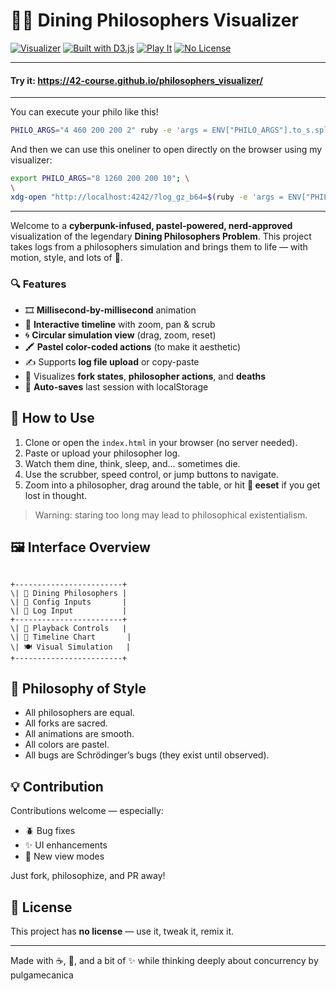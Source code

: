 # 🧠🍴 Dining Philosophers Visualizer

[![Visualizer](https://img.shields.io/badge/Visualization-Cyber--Cool-8a2be2?style=flat-square)]()
[![Built with D3.js](https://img.shields.io/badge/Built%20with-D3.js-orange?style=flat-square)]()
[![Play It](https://img.shields.io/badge/Playback-ms%20by%20ms-green?style=flat-square)]()
[![No License](https://img.shields.io/badge/license-none-red?style=flat-square)]()

---

#### Try it: https://42-course.github.io/philosophers_visualizer/

---

You can execute your philo like this!
```bash
PHILO_ARGS="4 460 200 200 2" ruby -e 'args = ENV["PHILO_ARGS"].to_s.split; exec("./philo", *args)'
```

And then we can use this oneliner to open directly on the browser using my visualizer:

```bash
export PHILO_ARGS="8 1260 200 200 10"; \
\
xdg-open "http://localhost:4242/?log_gz_b64=$(ruby -e 'args = ENV["PHILO_ARGS"].to_s.split; exec("./philo", *args)' | gzip -c | base64 -w0 | sed -e 's/+/%2B/g; s/\//%2F/g; s/=/%3D/g')" | bash 
```

---

Welcome to a **cyberpunk-infused, pastel-powered, nerd-approved** visualization of the legendary **Dining Philosophers Problem**. This project takes logs from a philosophers simulation and brings them to life — with motion, style, and lots of 🍴.

### 🔍 Features

- 🎞️ **Millisecond-by-millisecond** animation
- 🍝 **Interactive timeline** with zoom, pan & scrub
- 🌀 **Circular simulation view** (drag, zoom, reset)
- 🖍️ **Pastel color-coded actions** (to make it aesthetic)
- ✍️ Supports **log file upload** or copy-paste
- 🧠 Visualizes **fork states**, **philosopher actions**, and **deaths**
- 💾 **Auto-saves** last session with localStorage

## 🚀 How to Use

1. Clone or open the `index.html` in your browser (no server needed).
2. Paste or upload your philosopher log.
3. Watch them dine, think, sleep, and... sometimes die.
4. Use the scrubber, speed control, or jump buttons to navigate.
5. Zoom into a philosopher, drag around the table, or hit **🔄 eeset** if you get lost in thought.

> Warning: staring too long may lead to philosophical existentialism.

## 🖼️ Interface Overview

```

+------------------------+
\| 🧠 Dining Philosophers |
\| 🧪 Config Inputs       |
\| 📄 Log Input           |
+------------------------+
\| 🔁 Playback Controls   |
\| 🧭 Timeline Chart       |
\| 🍽️ Visual Simulation   |
+------------------------+

```

## 🎨 Philosophy of Style

- All philosophers are equal.  
- All forks are sacred.  
- All animations are smooth.  
- All colors are pastel.  
- All bugs are Schrödinger’s bugs (they exist until observed).  

## 💡 Contribution

Contributions welcome — especially:

- 🪲 Bug fixes
- ✨ UI enhancements
- 🧩 New view modes

Just fork, philosophize, and PR away!

## 🙅 License

This project has **no license** — use it, tweak it, remix it.

---

Made with ☕, 🍜, and a bit of ✨ while thinking deeply about concurrency by pulgamecanica
